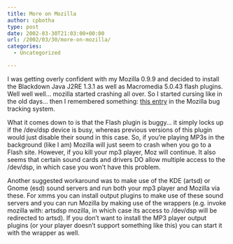 ```yaml
---
title: More on Mozilla
author: cpbotha
type: post
date: 2002-03-30T21:03:00+00:00
url: /2002/03/30/more-on-mozilla/
categories:
  - Uncategorized

---
```

I was getting overly confident with my Mozilla 0.9.9 and decided to install the Blackdown Java J2RE 1.3.1 as well as Macromedia 5.0.43 flash plugins. Well well well&#8230; mozilla started crashing all over. So I started cursing like in the old days&#8230; then I remembered something: [this entry][1] in the Mozilla bug tracking system.

What it comes down to is that the Flash plugin is buggy&#8230; it simply locks up if the /dev/dsp device is busy, whereas previous versions of this plugin would just disable their sound in this case. So, if you&#8217;re playing MP3s in the background (like I am) Mozilla will just seem to crash when you go to a Flash site. However, if you kill your mp3 player, Moz will continue. It also seems that certain sound cards and drivers DO allow multiple access to the /dev/dsp, in which case you won&#8217;t have this problem.

Another suggested workaround was to make use of the KDE (artsd) or Gnome (esd) sound servers and run both your mp3 player and Mozilla via these. For xmms you can install output plugins to make use of these sound servers and you can run Mozilla by making use of the wrappers (e.g. invoke mozilla with: artsdsp mozilla, in which case its access to /dev/dsp will be redirected to artsd). If you don&#8217;t want to install the MP3 player output plugins (or your player doesn&#8217;t support something like this) you can start it with the wrapper as well.

 [1]: http://bugzilla.mozilla.org/show_bug.cgi?id=58339
